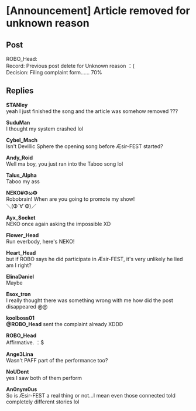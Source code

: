 # [Announcement] Article removed for unknown reason
## Post
ROBO_Head:<br>
Record: Previous post delete for Unknown reason ：( <br>
Decision: Filing complaint form...... 70%<br>

## Replies
**STANley**<br>
yeah I just finished the song and the article was somehow removed ???

**SuduMan**<br>
I thought my system crashed lol

**Cybel_Mach**<br>
Isn't Devillic Sphere the opening song before Æsir-FEST started?

**Andy_Roid**<br>
Well ma boy, you just ran into the Taboo song lol

**Talus_Alpha**<br>
Taboo my ass

**NEKO#ΦωΦ**<br>
Robobrain! When are you going to promote my show! <br>
＼(Φˋ∀ˊΦ)／

**Ayx_Socket**<br>
NEKO once again asking the impossible XD

**Flower_Head**<br>
Run everbody, here's NEKO!

**Heart_Head**<br>
but if ROBO says he did participate in Æsir-FEST, it's very unlikely he lied am I right?

**ElinaDaniel**<br>
Maybe

**Esox_tron**<br>
I really thought there was something wrong with me how did the post disappeared @@

**koolboss01**<br>
**@ROBO\_Head** sent the complaint already XDDD

**ROBO_Head**<br>
Affirmative. ：$

**Ange3Lina**<br>
Wasn't PAFF part of the performance too?

**NoUDont**<br>
yes I saw both of them perform

**An0nym0us**<br>
So is Æsir-FEST a real thing or not...I mean even those connected told completely different stories lol


